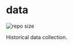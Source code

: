 # data

![repo size](https://img.shields.io/github/repo-size/tsdm-mg/data)

Historical data collection.
